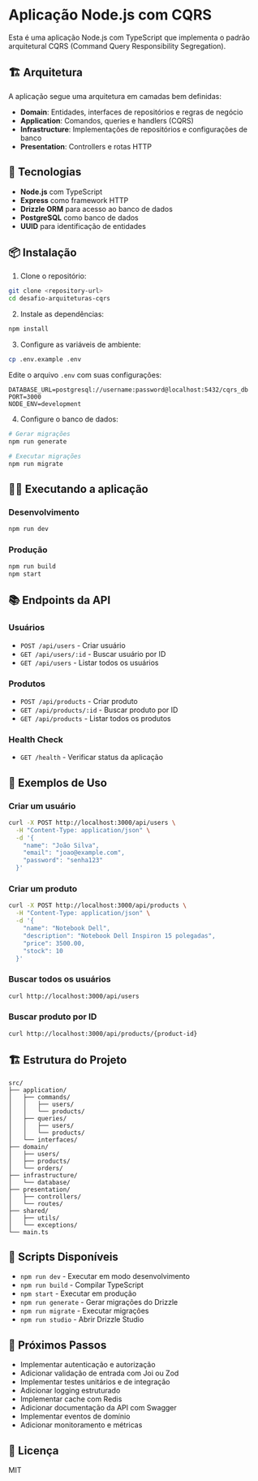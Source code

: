 # Aplicação Node.js com CQRS

Esta é uma aplicação Node.js com TypeScript que implementa o padrão arquitetural CQRS (Command Query Responsibility Segregation).

## 🏗️ Arquitetura

A aplicação segue uma arquitetura em camadas bem definidas:

- **Domain**: Entidades, interfaces de repositórios e regras de negócio
- **Application**: Comandos, queries e handlers (CQRS)
- **Infrastructure**: Implementações de repositórios e configurações de banco
- **Presentation**: Controllers e rotas HTTP

## 🚀 Tecnologias

- **Node.js** com TypeScript
- **Express** como framework HTTP
- **Drizzle ORM** para acesso ao banco de dados
- **PostgreSQL** como banco de dados
- **UUID** para identificação de entidades

## 📦 Instalação

1. Clone o repositório:
```bash
git clone <repository-url>
cd desafio-arquiteturas-cqrs
```

2. Instale as dependências:
```bash
npm install
```

3. Configure as variáveis de ambiente:
```bash
cp .env.example .env
```

Edite o arquivo `.env` com suas configurações:
```env
DATABASE_URL=postgresql://username:password@localhost:5432/cqrs_db
PORT=3000
NODE_ENV=development
```

4. Configure o banco de dados:
```bash
# Gerar migrações
npm run generate

# Executar migrações
npm run migrate
```

## 🏃‍♂️ Executando a aplicação

### Desenvolvimento
```bash
npm run dev
```

### Produção
```bash
npm run build
npm start
```

## 📚 Endpoints da API

### Usuários

- `POST /api/users` - Criar usuário
- `GET /api/users/:id` - Buscar usuário por ID
- `GET /api/users` - Listar todos os usuários

### Produtos

- `POST /api/products` - Criar produto
- `GET /api/products/:id` - Buscar produto por ID
- `GET /api/products` - Listar todos os produtos

### Health Check

- `GET /health` - Verificar status da aplicação

## 📝 Exemplos de Uso

### Criar um usuário
```bash
curl -X POST http://localhost:3000/api/users \
  -H "Content-Type: application/json" \
  -d '{
    "name": "João Silva",
    "email": "joao@example.com",
    "password": "senha123"
  }'
```

### Criar um produto
```bash
curl -X POST http://localhost:3000/api/products \
  -H "Content-Type: application/json" \
  -d '{
    "name": "Notebook Dell",
    "description": "Notebook Dell Inspiron 15 polegadas",
    "price": 3500.00,
    "stock": 10
  }'
```

### Buscar todos os usuários
```bash
curl http://localhost:3000/api/users
```

### Buscar produto por ID
```bash
curl http://localhost:3000/api/products/{product-id}
```

## 🏗️ Estrutura do Projeto

```
src/
├── application/
│   ├── commands/
│   │   ├── users/
│   │   └── products/
│   ├── queries/
│   │   ├── users/
│   │   └── products/
│   └── interfaces/
├── domain/
│   ├── users/
│   ├── products/
│   └── orders/
├── infrastructure/
│   └── database/
├── presentation/
│   ├── controllers/
│   └── routes/
├── shared/
│   ├── utils/
│   └── exceptions/
└── main.ts
```

## 🔧 Scripts Disponíveis

- `npm run dev` - Executar em modo desenvolvimento
- `npm run build` - Compilar TypeScript
- `npm start` - Executar em produção
- `npm run generate` - Gerar migrações do Drizzle
- `npm run migrate` - Executar migrações
- `npm run studio` - Abrir Drizzle Studio

## 🧪 Próximos Passos

- Implementar autenticação e autorização
- Adicionar validação de entrada com Joi ou Zod
- Implementar testes unitários e de integração
- Adicionar logging estruturado
- Implementar cache com Redis
- Adicionar documentação da API com Swagger
- Implementar eventos de domínio
- Adicionar monitoramento e métricas

## 📄 Licença

MIT 